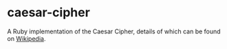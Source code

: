 # caesar-cipher

A Ruby implementation of the Caesar Cipher, details of which can be found on [Wikipedia](https://en.wikipedia.org/wiki/Caesar_cipher).
